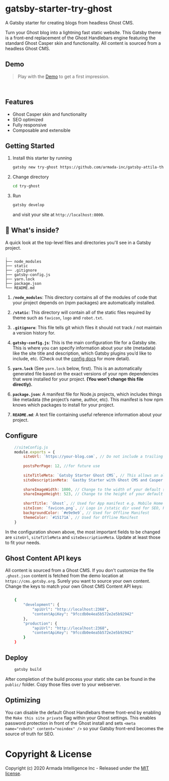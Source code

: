 # gatsby-starter-try-ghost 

A Gatsby starter for creating blogs from headless Ghost CMS. 

Turn your Ghost blog into a lightning fast static website. This Gatsby theme is a front-end replacement of the Ghost Handlebars engine featuring the standard Ghost Casper skin and functionality. All content is sourced from a headless Ghost CMS.


## Demo

>Play with the [Demo](https://gatsby-attila.netlify.com/) to get a first impression.


&nbsp;


## Features

- Ghost Casper skin and functionality
- SEO optimized
- Fully responsive
- Composable and extensible


## Getting Started

1. Install this starter by running

    ```bash
    gatsby new try-ghost https://github.com/armada-inc/gatsby-attila-theme-starter
    ```

2. Change directory

    ```bash
    cd try-ghost
    ```

3. Run

    ```bash
    gatsby develop
    ```
    and visit your site at `http://localhost:8000`.


## 🧐 What's inside?

A quick look at the top-level files and directories you'll see in a Gatsby project.

    .
    ├── node_modules
    ├── static
    ├── .gitignore
    ├── gatsby-config.js
    ├── yarn.lock
    ├── package.json
    └── README.md

1.  **`/node_modules`**: This directory contains all of the modules of code that your project depends on (npm packages) are automatically installed.

2.  **`/static`**: This directory will contain all of the static files required by theme such as `favicon`, `logo` and `robot.txt`.

3.  **`.gitignore`**: This file tells git which files it should not track / not maintain a version history for.

4.  **`gatsby-config.js`**: This is the main configuration file for a Gatsby site. This is where you can specify information about your site (metadata) like the site title and description, which Gatsby plugins you’d like to include, etc. (Check out the [config docs](https://www.gatsbyjs.org/docs/gatsby-config/) for more detail).

5. **`yarn.lock`** (See `yarn.lock` below, first). This is an automatically generated file based on the exact versions of your npm dependencies that were installed for your project. **(You won’t change this file directly).**

6. **`package.json`**: A manifest file for Node.js projects, which includes things like metadata (the project’s name, author, etc). This manifest is how npm knows which packages to install for your project.

7. **`README.md`**: A text file containing useful reference information about your project.

## Configure

```js
    //siteConfig.js
    module.exports = {
        siteUrl: `https://your-blog.com`, // Do not include a trailing slash!
    
        postsPerPage: 12, //for future use
    
        siteTitleMeta: `Gatsby Starter Ghost CMS`, // This allows an alternative site title for meta data for pages.
        siteDescriptionMeta: `Gastby Starter with Ghost CMS and Casper Skin`, // This allows an site description for meta data for pages.
    
        shareImageWidth: 1000, // Change to the width of your default share image
        shareImageHeight: 523, // Change to the height of your default share image
    
        shortTitle: `Ghost`, // Used for App manifest e.g. Mobile Home Screen
        siteIcon: `favicon.png`, // Logo in /static dir used for SEO, RSS, and App manifest
        backgroundColor: `#e9e9e9`, // Used for Offline Manifest
        themeColor: `#15171A`, // Used for Offline Manifest
    }
```

In the configuration shown above, the most important fields to be changed are `siteUrl`, `siteTitleMeta` and `siteDescriptionMeta`. Update at least those to fit your needs.


## Ghost Content API keys

All content is sourced from a Ghost CMS. If you don't customize the file `.ghost.json` content is fetched from the demo location at `https://cms.gotsby.org`. Surely you want to source your own content. Change the keys to match your own Ghost CMS Content API keys:

```bash

    {
        "development": {
            "apiUrl": "http://localhost:2368",
            "contentApiKey": "9fccdb0e4ea5b572e2e5b92942"
        },
        "production": {
            "apiUrl": "http://localhost:2368",
            "contentApiKey": "9fccdb0e4ea5b572e2e5b92942"
        }
    }
```

## Deploy

```bash
    gatsby build
```

After completion of the build process your static site can be found in the `public/` folder. Copy those files over to your webserver.


## Optimizing

You can disable the default Ghost Handlebars theme front-end by enabling the `Make this site private` flag within your Ghost settings. This enables password protection in front of the Ghost install and sets `<meta name="robots" content="noindex" />` so your Gatsby front-end becomes the source of truth for SEO.


# Copyright & License

Copyright (c) 2020 Armada Intelligence Inc - Released under the [MIT license](LICENSE).

